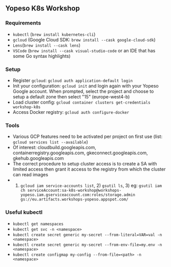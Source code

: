## Yopeso K8s Workshop ##

### Requirements ###

* `kubectl` (`brew install kubernetes-cli`)
* `gcloud` (Google Cloud SDK: `brew install --cask google-cloud-sdk`)
* `Lens`(`brew install --cask lens`)
* `VSCode` (`brew install --cask visual-studio-code` or an IDE that has some Go syntax highlights)


### Setup ###

* Register `gcloud`: `gcloud auth application-default login`
* Init your configuration: `gcloud init` and login again with your Yopeso Google account. When prompted, select the project and choose to setup a default zone then select "15" (europe-west4-b)
* Load cluster config: `gcloud container clusters get-credentials workshop-k8s`
* Access Docker registry: `gcloud auth configure-docker`


### Tools ###

* Various GCP features need to be activated per project on first use (list: `gcloud services list --available`)
* Of interest: cloudbuild.googleapis.com, containerregistry.googleapis.com, gkeconnect.googleapis.com, gkehub.googleapis.com
* The correct procedure to setup cluster access is to create a SA with limited access then grant it access to the registry from which the cluster can read images
* 1) `gcloud iam service-accounts list`, 2) `gsutil ls`, 3) eg: `gsutil iam ch serviceAccount:sa-k8s-workshop@workshops-yopeso.iam.gserviceaccount.com:roles/storage.admin gs://eu.artifacts.workshops-yopeso.appspot.com/`


### Useful kubectl ###

* `kubectl get namespaces`
* `kubectl get svc -n <namespace>`
* `kubectl create secret generic my-secret --from-literal=VAR=val -n <namespace>`
* `kubectl create secret generic my-secret --from-env-file=my.env -n <namespace>`
* `kubectl create configmap my-config --from-file=<path> -n <namespace>`
